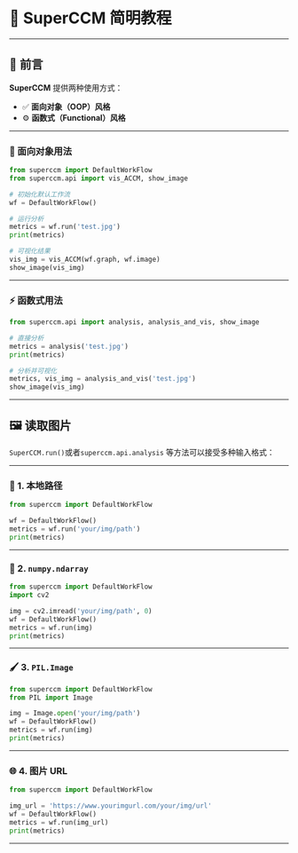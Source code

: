# 🎇 SuperCCM 简明教程

---

## 🧭 前言

**SuperCCM** 提供两种使用方式：

- ✅ **面向对象（OOP）风格**
- ⚙️ **函数式（Functional）风格**

---

### 💎 面向对象用法

```python
from superccm import DefaultWorkFlow
from superccm.api import vis_ACCM, show_image

# 初始化默认工作流
wf = DefaultWorkFlow()

# 运行分析
metrics = wf.run('test.jpg')
print(metrics)

# 可视化结果
vis_img = vis_ACCM(wf.graph, wf.image)
show_image(vis_img)
````

---

### ⚡ 函数式用法

```python
from superccm.api import analysis, analysis_and_vis, show_image

# 直接分析
metrics = analysis('test.jpg')
print(metrics)

# 分析并可视化
metrics, vis_img = analysis_and_vis('test.jpg')
show_image(vis_img)
```

---

## 🖼️ 读取图片

`SuperCCM.run()`或者`superccm.api.analysis` 等方法可以接受多种输入格式：

---

### 📂 1. 本地路径

```python
from superccm import DefaultWorkFlow

wf = DefaultWorkFlow()
metrics = wf.run('your/img/path')
print(metrics)
```

---

### 🧮 2. `numpy.ndarray`

```python
from superccm import DefaultWorkFlow
import cv2

img = cv2.imread('your/img/path', 0)
wf = DefaultWorkFlow()
metrics = wf.run(img)
print(metrics)
```

---

### 🖌️ 3. `PIL.Image`

```python
from superccm import DefaultWorkFlow
from PIL import Image

img = Image.open('your/img/path')
wf = DefaultWorkFlow()
metrics = wf.run(img)
print(metrics)
```

---

### 🌐 4. 图片 URL

```python
from superccm import DefaultWorkFlow

img_url = 'https://www.yourimgurl.com/your/img/url'
wf = DefaultWorkFlow()
metrics = wf.run(img_url)
print(metrics)
```

---

